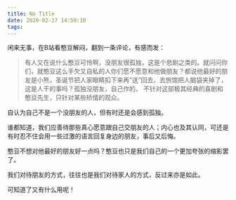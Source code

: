```yaml
---
title: No Title
date: 2020-02-27 14:59:10
tags:
---
```


闲来无事，在B站看憨豆解闷，翻到一条评论，有感而发：

> 有人又在说什么憨豆可怜啊，没朋友很孤独，这是个悲剧之类的。就问问你们，就憨豆这么手欠又自私的人你们愿不愿意和他做朋友？都说他最好的朋友是小熊，圣诞节把人家眼睛扣下来再“送”回去，去旅馆把人脑袋夹掉了，这是人干的事吗？孤独没朋友，自己作的。
不针对这部极其经典的喜剧和憨豆先生，只针对某些矫情的观众。

自认为自己不是一个没朋友的人，但有时还是会感到孤独。

谁都知道，我们应善待那些真心愿意跟自己交朋友的人；内心也及其认同，可还是有时忍不住会用一些过激的语言回复身边的朋友，事后又后悔。

憨豆不想对他最好的朋友好一点吗？憨豆也只是我们自己的一个更加夸张的缩影罢了。

我们对待朋友的方式，往往也是我们对待家人的方式，反过来亦是如此。

可知道了又有什么用呢！
